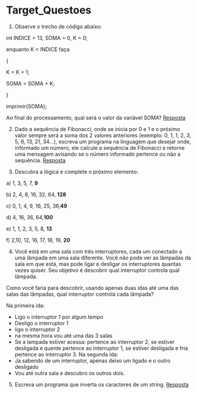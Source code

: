 # Target_Questoes

1) Observe o trecho de código abaixo:

int INDICE = 13, SOMA = 0, K = 0;

enquanto K < INDICE faça

{

K = K + 1;

SOMA = SOMA + K;

}

imprimir(SOMA);



Ao final do processamento, qual será o valor da variável SOMA?
[Resposta](https://github.com/GutierrezzVictor/Target_Questoes/blob/main/Questao1)

2) Dado a sequência de Fibonacci, onde se inicia por 0 e 1 e o próximo valor sempre será a soma dos 2 valores anteriores (exemplo: 0, 1, 1, 2, 3, 5, 8, 13, 21, 34...), escreva um programa na linguagem que desejar onde, informado um número, ele calcule a sequência de Fibonacci e retorne uma mensagem avisando se o número informado pertence ou não a sequência.
[Resposta](https://github.com/GutierrezzVictor/Target_Questoes/blob/main/Questao2)

3) Descubra a lógica e complete o próximo elemento:



a) 1, 3, 5, 7, **9**

b) 2, 4, 8, 16, 32, 64, **128**

c) 0, 1, 4, 9, 16, 25, 36,**49**

d) 4, 16, 36, 64,**100**

e) 1, 1, 2, 3, 5, 8, **13**

f) 2,10, 12, 16, 17, 18, 19, **20**

4) Você está em uma sala com três interruptores, cada um conectado a uma lâmpada em uma sala diferente. Você não pode ver as lâmpadas da sala em que está, mas pode ligar e desligar os interruptores quantas vezes quiser. Seu objetivo é descobrir qual interruptor controla qual lâmpada.

Como você faria para descobrir, usando apenas duas idas até uma das salas das lâmpadas, qual interruptor controla cada lâmpada?

Na primeira ida:
- Ligo o interruptor  1 por algum tempo
- Desligo o interruptor 1
- ligo o interruptor 2
- na mesma hora vou até uma das 3 salas
- Se a lampada estiver acessa: pertence ao interruptor 2, se estiver desligada e quente pertence ao interruptor 1, se estiver desligada e fria pertence ao interruptor 3.
Na segunda ida:
- Ja sabendo  de um interruptor, apenas deixo um ligado e o outro desligado 
- Vou até outra sala e descubro os outros dois.

5) Escreva um programa que inverta os caracteres de um string.
[Resposta](https://github.com/GutierrezzVictor/Target_Questoes/blob/main/Questao5)
